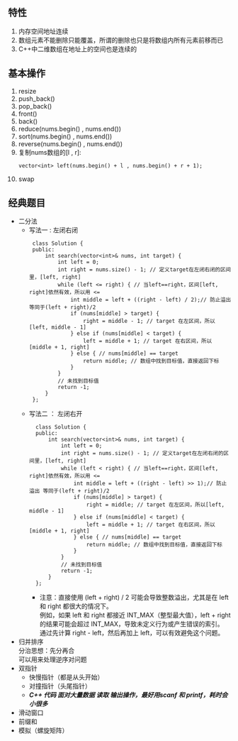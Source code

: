 ## 特性
1. 内存空间地址连续
2. 数组元素不能删除只能覆盖，所谓的删除也只是将数组内所有元素前移而已
3. C++中二维数组在地址上的空间也是连续的
## 基本操作
1. resize
2. push_back()
3. pop_back()
4. front()
5. back()
6. reduce(nums.begin() , nums.end())
7. sort(nums.begin() , nums.end())
8. reverse(nums.begin() , nums.end())
9. 复制nums数组的[l , r]:
    ```
    vector<int> left(nums.begin() + l , nums.begin() + r + 1);
    ```
10. swap
## 经典题目
- 二分法
  - 写法一 : 左闭右闭
     ```
      class Solution {
      public:
          int search(vector<int>& nums, int target) {
              int left = 0;
              int right = nums.size() - 1; // 定义target在左闭右闭的区间里，[left, right]
              while (left <= right) { // 当left==right，区间[left, right]依然有效，所以用 <=
                  int middle = left + ((right - left) / 2);// 防止溢出 等同于(left + right)/2
                  if (nums[middle] > target) {
                      right = middle - 1; // target 在左区间，所以[left, middle - 1]
                  } else if (nums[middle] < target) {
                      left = middle + 1; // target 在右区间，所以[middle + 1, right]
                  } else { // nums[middle] == target
                      return middle; // 数组中找到目标值，直接返回下标
                  }
              }
              // 未找到目标值
              return -1;
          }
      };
     ```
  - 写法二 ： 左闭右开   
    ```
      class Solution {
      public:
          int search(vector<int>& nums, int target) {
              int left = 0;
              int right = nums.size() - 1; // 定义target在左闭右闭的区间里，[left, right]
              while (left < right) { // 当left==right，区间[left, right]依然有效，所以用 <=
                  int middle = left + ((right - left) >> 1);// 防止溢出 等同于(left + right)/2
                  if (nums[middle] > target) {
                      right = middle; // target 在左区间，所以[left, middle - 1]
                  } else if (nums[middle] < target) {
                      left = middle + 1; // target 在右区间，所以[middle + 1, right]
                  } else { // nums[middle] == target
                      return middle; // 数组中找到目标值，直接返回下标
                  }
              }
              // 未找到目标值
              return -1;
          }
      };
     ```
    - 注意：直接使用 (left + right) / 2 可能会导致整数溢出，尤其是在 left 和 right 都很大的情况下。  
      例如，如果 left 和 right 都接近 INT_MAX（整型最大值），left + right 的结果可能会超过 INT_MAX，导致未定义行为或产生错误的索引。  
      通过先计算 right - left，然后再加上 left，可以有效避免这个问题。
- 归并排序  
    分治思想：先分再合  
    可以用来处理逆序对问题
- 双指针
  - 快慢指针（都是从头开始）
  - 对撞指针（头尾指针）
  - ***C++ 代码 面对大量数据 读取 输出操作，最好用scanf 和 printf，耗时会小很多***
- 滑动窗口
- 前缀和
- 模拟（螺旋矩阵）
